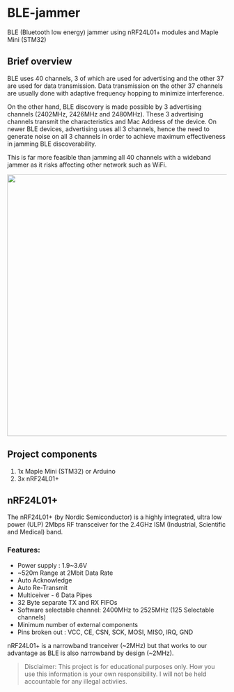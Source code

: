 # BLE-jammer
BLE (Bluetooth low energy) jammer using nRF24L01+ modules and Maple Mini (STM32)

## Brief overview
BLE uses 40 channels, 3 of which are used for advertising and the other 37 are used for data transmission.
Data transmission on the other 37 channels are usually done with adaptive frequency hopping to minimize interference.

On the other hand, BLE discovery is made possible by 3 advertising channels (2402MHz, 2426MHz and 2480MHz).
These 3 advertising channels transmit the characteristics and Mac Address of the device.
On newer BLE devices, advertising uses all 3 channels, hence the need to generate noise on all
3 channels in order to achieve maximum effectiveness in jamming BLE discoverability.

This is far more feasible than jamming all 40 channels with a wideband jammer as it risks affecting other network such as WiFi.

<img src="https://user-images.githubusercontent.com/7874219/85138533-8295e200-b275-11ea-97c1-f21c1f8e7b08.png" width="600">


## Project components
1. 1x Maple Mini (STM32) or Arduino
2. 3x nRF24L01+

## nRF24L01+
The nRF24L01+ (by Nordic Semiconductor) is a highly integrated, 
ultra low power (ULP) 2Mbps RF transceiver for the 2.4GHz ISM (Industrial, 
Scientific and Medical) band. 

### Features:
* Power supply : 1.9~3.6V
* ~520m Range at 2Mbit Data Rate
* Auto Acknowledge
* Auto Re-Transmit
* Multiceiver - 6 Data Pipes
* 32 Byte separate TX and RX FIFOs
* Software selectable channel: 2400MHz to 2525MHz (125 Selectable channels)
* Minimum number of external components
* Pins broken out : VCC, CE, CSN, SCK, MOSI, MISO, IRQ, GND

nRF24L01+ is a narrowband tranceiver (~2MHz) but that works to our advantage as BLE is also narrowband by design (~2MHz).

> Disclaimer: This project is for educational purposes only. How you use this information is your own responsibility. I will not be held accountable for any illegal activiies.

